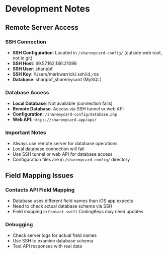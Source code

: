 # Development Notes

## Remote Server Access

### SSH Connection
- **SSH Configuration**: Located in `/sharemycard-config/` (outside web root, not in git)
- **SSH Host**: 69.57.162.186:21098
- **SSH User**: sharipbf
- **SSH Key**: /Users/markwarrick/.ssh/id_rsa
- **Database**: sharipbf_sharemycard (MySQL)

### Database Access
- **Local Database**: Not available (connection fails)
- **Remote Database**: Access via SSH tunnel or web API
- **Configuration**: `/sharemycard-config/database.php`
- **Web API**: `https://sharemycard.app/api/`

### Important Notes
- Always use remote server for database operations
- Local database connection will fail
- Use SSH tunnel or web API for database access
- Configuration files are in `/sharemycard-config/` directory

## Field Mapping Issues

### Contacts API Field Mapping
- Database uses different field names than iOS app expects
- Need to check actual database schema via SSH
- Field mapping in `Contact.swift` CodingKeys may need updates

### Debugging
- Check server logs for actual field names
- Use SSH to examine database schema
- Test API responses with real data
